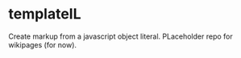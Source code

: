 templateIL
==========

Create markup from a javascript object literal. PLaceholder repo for wikipages (for now).

